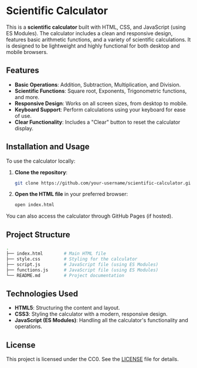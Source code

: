 # Scientific Calculator

This is a **scientific calculator** built with HTML, CSS, and JavaScript (using ES Modules). The calculator includes a clean and responsive design, features basic arithmetic functions, and a variety of scientific calculations. It is designed to be lightweight and highly functional for both desktop and mobile browsers.

## Features

- **Basic Operations**: Addition, Subtraction, Multiplication, and Division.
- **Scientific Functions**: Square root, Exponents, Trigonometric functions, and more.
- **Responsive Design**: Works on all screen sizes, from desktop to mobile.
- **Keyboard Support**: Perform calculations using your keyboard for ease of use.
- **Clear Functionality**: Includes a "Clear" button to reset the calculator display.

## Installation and Usage

To use the calculator locally:

1. **Clone the repository**:
   ```bash
   git clone https://github.com/your-username/scientific-calculator.git
   ```

2. **Open the HTML file** in your preferred browser:
   ```bash
   open index.html
   ```

You can also access the calculator through GitHub Pages (if hosted).

## Project Structure

```bash
.
├── index.html        # Main HTML file
├── style.css         # Styling for the calculator
├── script.js         # JavaScript file (using ES Modules)
├── functions.js      # JavaScript file (using ES Modules)
└── README.md         # Project documentation
```

## Technologies Used

- **HTML5**: Structuring the content and layout.
- **CSS3**: Styling the calculator with a modern, responsive design.
- **JavaScript (ES Modules)**: Handling all the calculator's functionality and operations.

## License

This project is licensed under the CC0. See the [LICENSE](LICENSE) file for details.
